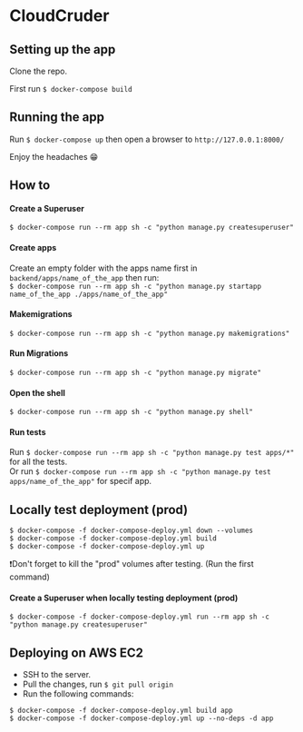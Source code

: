 CloudCruder
===

## Setting up the app

Clone the repo.  

First run `$ docker-compose build`  


## Running the app

Run `$ docker-compose up` then open a browser to `http://127.0.0.1:8000/`  


Enjoy the headaches 😁


## How to

#### Create a Superuser

`$ docker-compose run --rm app sh -c "python manage.py createsuperuser"`


#### Create apps

Create an empty folder with the apps name first in `backend/apps/name_of_the_app` then run:  
`$ docker-compose run --rm app sh -c "python manage.py startapp name_of_the_app ./apps/name_of_the_app"`


#### Makemigrations

`$ docker-compose run --rm app sh -c "python manage.py makemigrations"`


#### Run Migrations

`$ docker-compose run --rm app sh -c "python manage.py migrate"`


#### Open the shell

`$ docker-compose run --rm app sh -c "python manage.py shell"`


#### Run tests

Run `$ docker-compose run --rm app sh -c "python manage.py test apps/*"` for all the tests.  
Or run `$ docker-compose run --rm app sh -c "python manage.py test apps/name_of_the_app"` for specif app.


## Locally test deployment (prod)

```
$ docker-compose -f docker-compose-deploy.yml down --volumes
$ docker-compose -f docker-compose-deploy.yml build
$ docker-compose -f docker-compose-deploy.yml up
```
❗️Don't forget to kill the "prod" volumes after testing. (Run the first command)


#### Create a Superuser when locally testing deployment (prod)

`$ docker-compose -f docker-compose-deploy.yml run --rm app sh -c "python manage.py createsuperuser"`


## Deploying on AWS EC2

* SSH to the server.
* Pull the changes, run `$ git pull origin`
* Run the following commands:
```
$ docker-compose -f docker-compose-deploy.yml build app
$ docker-compose -f docker-compose-deploy.yml up --no-deps -d app
```